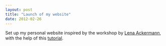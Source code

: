 ```yaml
---
layout: post
title: "Launch of my website"
date: 2012-02-26
---
```


Set up my personal website inspired by the workshop by [Lena Ackermann](https://lenaackermann.wordpress.com/), with the help of this [tutorial](http://jmcglone.com/guides/github-pages/).
